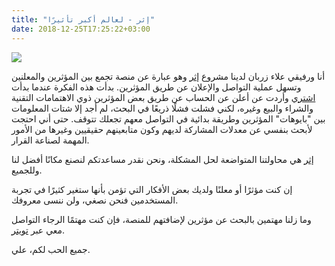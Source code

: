 ```yaml
---
title: "إثر - لعالم أكبر تأثيرًا"
date: 2018-12-25T17:25:22+03:00
---
```

![](https://i.imgur.com/nIUR9Pc.png)

أنا ورفيقي علاء زربان لدينا مشروع [إثر](https://ithr.social) وهو عبارة عن منصة تجمع بين المؤثرين والمعلنين وتسهل عملية التواصل والإعلان عن طريق المؤثرين. بدأت هذه الفكرة عندما بدأت [اشتري](https://twitter.com/eshtri) وأردت عن أعلن عن الحساب عن طريق بعض المؤثرين ذوي الاهتمامات التقنية والشراء والبيع وغيره، لكني فشلت فشلًا ذريعًا في البحث، لم أجد إلا شتات المعلومات بين "بايوهات" المؤثرين وطريقة بدائية في التواصل معهم تجعلك تتوقف. حتى أني احتجت لأبحث بنفسي عن معدلات المشاركة لديهم وكون متابعينهم حقيقيين وغيرها من الأمور المهمة لصناعة القرار.

[إثر](https://ithr.social) هي محاولتنا المتواضعة لحل المشكلة، ونحن نقدر مساعدتكم لنصنع مكانًا أفضل لنا وللجميع.

إن كنت مؤثرًا أو معلنًا ولديك بعض الأفكار التي تؤمن بأنها ستغير كثيرًا في تجربة المستخدمين فنحن نصغي، ولن ننسى معروفك.

وما زلنا مهتمين بالبحث عن مؤثرين لإضافتهم للمنصة، فإن كنت مهتمًا الرجاء التواصل معي عبر [تويتر](https://twitter.com/alialghamdi).

جميع الحب لكم،
علي. 
